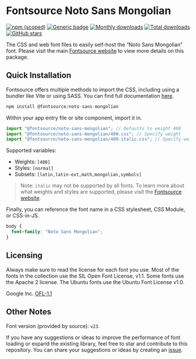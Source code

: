 # Fontsource Noto Sans Mongolian

[![npm (scoped)](https://img.shields.io/npm/v/@fontsource/noto-sans-mongolian?color=brightgreen)](https://www.npmjs.com/package/@fontsource/noto-sans-mongolian) [![Generic badge](https://img.shields.io/badge/fontsource-passing-brightgreen)](https://github.com/fontsource/fontsource) [![Monthly downloads](https://badgen.net/npm/dm/@fontsource/noto-sans-mongolian)](https://github.com/fontsource/fontsource) [![Total downloads](https://badgen.net/npm/dt/@fontsource/noto-sans-mongolian)](https://github.com/fontsource/fontsource) [![GitHub stars](https://img.shields.io/github/stars/fontsource/fontsource.svg?style=social&label=Star)](https://github.com/fontsource/fontsource/stargazers)

The CSS and web font files to easily self-host the “Noto Sans Mongolian” font. Please visit the main [Fontsource website](https://fontsource.org/fonts/noto-sans-mongolian) to view more details on this package.

## Quick Installation

Fontsource offers multiple methods to import the CSS, including using a bundler like Vite or using SASS. You can find full documentation [here](https://fontsource.org/docs/getting-started/introduction).

```javascript
npm install @fontsource/noto-sans-mongolian
```

Within your app entry file or site component, import it in.

```javascript
import "@fontsource/noto-sans-mongolian"; // Defaults to weight 400
import "@fontsource/noto-sans-mongolian/400.css"; // Specify weight
import "@fontsource/noto-sans-mongolian/400-italic.css"; // Specify weight and style
```

Supported variables:
- Weights: `[400]`
- Styles: `[normal]`
- Subsets: `[latin,latin-ext,math,mongolian,symbols]`

> Note: `italic` may not be supported by all fonts. To learn more about what weights and styles are supported, please visit the [Fontsource website](https://fontsource.org/fonts/noto-sans-mongolian).

Finally, you can reference the font name in a CSS stylesheet, CSS Module, or CSS-in-JS.

```css
body {
  font-family: "Noto Sans Mongolian";
}
```

## Licensing
Always make sure to read the license for each font you use. Most of the fonts in the collection use the SIL Open Font License, v1.1. Some fonts use the Apache 2 license. The Ubuntu fonts use the Ubuntu Font License v1.0.

Google Inc.
[OFL-1.1](http://scripts.sil.org/OFL)

## Other Notes
Font version (provided by source): `v23`.

If you have any suggestions or ideas to improve the performance of font loading or expand the existing library, feel free to star and contribute to this repository. You can share your suggestions or ideas by creating an [issue](https://github.com/fontsource/fontsource/issues).